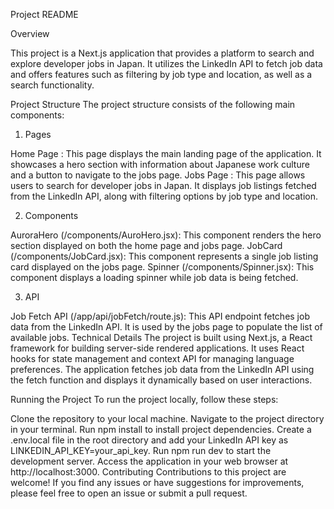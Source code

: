 Project README

Overview

This project is a Next.js application that provides a platform to search and explore developer jobs in Japan. It utilizes the LinkedIn API to fetch job data and offers features such as filtering by job type and location, as well as a search functionality.

Project Structure
The project structure consists of the following main components:

1. Pages

Home Page : This page displays the main landing page of the application. It showcases a hero section with information about Japanese work culture and a button to navigate to the jobs page.
Jobs Page : This page allows users to search for developer jobs in Japan. It displays job listings fetched from the LinkedIn API, along with filtering options by job type and location.

2. Components

AuroraHero (/components/AuroHero.jsx): This component renders the hero section displayed on both the home page and jobs page.
JobCard (/components/JobCard.jsx): This component represents a single job listing card displayed on the jobs page.
Spinner (/components/Spinner.jsx): This component displays a loading spinner while job data is being fetched.

3. API

Job Fetch API (/app/api/jobFetch/route.js): This API endpoint fetches job data from the LinkedIn API. It is used by the jobs page to populate the list of available jobs.
Technical Details
The project is built using Next.js, a React framework for building server-side rendered applications. It uses React hooks for state management and context API for managing language preferences. The application fetches job data from the LinkedIn API using the fetch function and displays it dynamically based on user interactions.

Running the Project
To run the project locally, follow these steps:

Clone the repository to your local machine.
Navigate to the project directory in your terminal.
Run npm install to install project dependencies.
Create a .env.local file in the root directory and add your LinkedIn API key as LINKEDIN_API_KEY=your_api_key.
Run npm run dev to start the development server.
Access the application in your web browser at http://localhost:3000.
Contributing
Contributions to this project are welcome! If you find any issues or have suggestions for improvements, please feel free to open an issue or submit a pull request.
